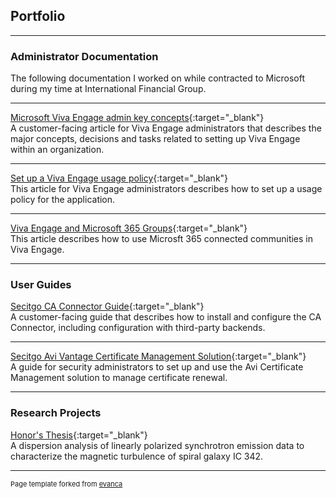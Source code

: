 ## Portfolio

---
### Administrator Documentation

The following documentation I worked on while contracted to Microsoft during my time at International Financial Group.

---
[Microsoft Viva Engage admin key concepts](https://learn.microsoft.com/en-us/viva/engage/admin-key-concepts){:target="_blank"}
<br> A customer-facing article for Viva Engage administrators that describes the major concepts, decisions and tasks related to setting up Viva Engage within an organization.

---
[Set up a Viva Engage usage policy](https://learn.microsoft.com/en-us/viva/engage/set-up-usage-policy){:target="_blank"}
<br> This article for Viva Engage administrators describes how to set up a usage policy for the application.

---
[Viva Engage and Microsoft 365 Groups](https://learn.microsoft.com/en-us/viva/engage/engage-microsoft-365-groups){:target="_blank"}
<br> This article describes how to use Microsft 365 connected communities in Viva Engage. 

---

### User Guides 

[Secitgo CA Connector Guide](https://docs.sectigo.com/scm/scm-administrator/sectigo-ca-connector.html){:target="_blank"}
<br>A customer-facing guide that describes how to install and configure the CA Connector, including configuration with third-party backends.

---
[Secitgo Avi Vantage Certificate Management Solution](https://docs.sectigo.com/scm/sectigo-connector-for-avi-vantage/overview.html){:target="_blank"}
<br>A guide for security administrators to set up and use the Avi Certificate Management solution to manage certificate renewal.

---

### Research Projects 

[Honor's Thesis](pdf/Danielle_Whitfield_Thesis.pdf){:target="_blank"}
<br> A dispersion analysis of linearly polarized synchrotron emission data to characterize the magnetic turbulence of spiral galaxy IC 342.




---
<p style="font-size:11px">Page template forked from <a href="https://github.com/evanca/quick-portfolio">evanca</a></p>
<!-- Remove above link if you don't want to attibute -->

